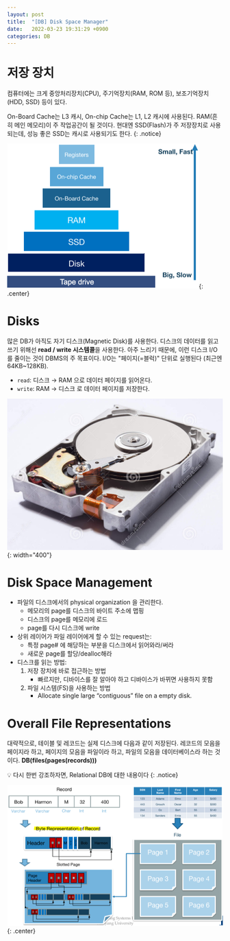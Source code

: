 ```yaml
---
layout: post
title:  "[DB] Disk Space Manager"
date:   2022-03-23 19:31:29 +0900
categories: DB
---
```

# 저장 장치

컴퓨터에는 크게 중앙처리장치(CPU), 주기억장치(RAM, ROM 등), 보조기억장치(HDD, SSD) 등이 있다.

On-Board Cache는 L3 캐시, 
On-chip Cache는 L1, L2 캐시에 사용된다. 
RAM(흔히 메인 메모리)이 주 작업공간이 될 것이다. 
현대엔 SSD(Flash)가 주 저장장치로 사용되는데, 성능 좋은 SSD는 캐시로 사용되기도 한다. 
{: .notice}

![Untitled](/public/img/DB/Lec05/Untitled.png){: .center}

# Disks

많은 DB가 아직도 자기 디스크(Magnetic Disk)를 사용한다. 디스크의 데이터를 읽고 쓰기 위해선 **read / write 시스템콜**을 사용한다. 아주 느리기 때문에, 이런 디스크 I/O를 줄이는 것이 DBMS의 주 목표이다. I/O는 "페이지(=블럭)" 단위로 실행된다 (최근엔 64KB~128KB).

- `read`: 디스크 → RAM 으로 데이터 페이지를 읽어온다.
- `write`: RAM → 디스크 로 데이터 페이지를 저장한다. 

![Untitled](/public/img/DB/Lec05/Untitled%201.png){: width="400"}



# Disk Space Management

- 파일의 디스크에서의 physical organization 을 관리한다.
    - 메모리의 page를 디스크의 바이트 주소에 맵핑
    - 디스크의 page를 메모리에 로드
    - page를 다시 디스크에 write
- 상위 레이어가 파일 레이어에게 할 수 있는 request는:
    - 특정 page# 에 해당하는 부분을 디스크에서 읽어와라/써라
    - 새로운 page를 할당/dealloc해라
- 디스크를 읽는 방법:
    1. 저장 장치에 바로 접근하는 방법
        - 빠르지만, 디바이스를 잘 알아야 하고 디바이스가 바뀌면 사용하지 못함
    2. 파일 시스템(FS)을 사용하는 방법
        - Allocate single large “contiguous” file on a empty disk.

# Overall File Representations

대략적으로, 테이블 및 레코드는 실제 디스크에 다음과 같이 저장된다. 레코드의 모음을 페이지라 하고, 페이지의 모음을 파일이라 하고, 파일의 모음을 데이터베이스라 하는 것이다. **DB(files(pages(records)))**

💡 다시 한번 강조하자면, Relational DB에 대한 내용이다
{: .notice}

![Untitled](/public/img/DB/Lec04/Untitled.png){: .center}